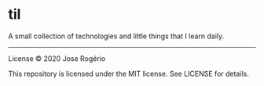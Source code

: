 # til
A small collection of technologies and little things that I learn daily.

---
License
© 2020 Jose Rogério

This repository is licensed under the MIT license. See LICENSE for details.
